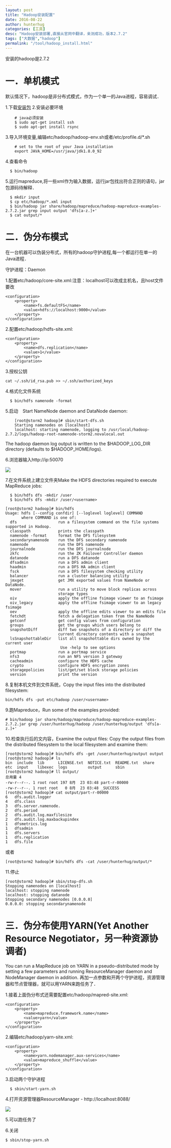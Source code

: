 ```yaml
---
layout: post
title: "Hadoop安装配置"
date: 2016-08-22
author: hunterhug
categories: [工具]
desc: "Hadoop安装部署,直接从官网中翻译，亲测成功，版本2.7.2"
tags: ["大数据","hadoop"]
permalink: "/tool/hadoop_install.html"
---
```


安装的hadoop是2.7.2

# 一．单机模式
默认情况下，hadoop是非分布式模式，作为一个单一的Java进程，容易调试．

1.下载[安装包](http://www.apache.org/dyn/closer.cgi/hadoop/common/)
2.安装必要环境

```
    # java必须安装
    $ sudo apt-get install ssh
    $ sudo apt-get install rsync
```

3.导入环境变量,编辑etc/hadoop/hadoop-env.sh或者/etc/profile.d/*.sh

```
    # set to the root of your Java installation
    export JAVA_HOME=/usr/java/jdk1.8.0_92
```

4.查看命令

```
  $ bin/hadoop
```

5.运行mapreduce,将一些xml作为输入数据，运行jar包找出符合正则的语句，jar包源码待解释．

```
  $ mkdir input
  $ cp etc/hadoop/*.xml input
  $ bin/hadoop jar share/hadoop/mapreduce/hadoop-mapreduce-examples-2.7.2.jar grep input output 'dfs[a-z.]+'
  $ cat output/*
```

# 二．伪分布模式
在一台机器可以伪装分布式，所有的hadoop守护进程,每一个都运行在单一的Java进程．

守护进程：Daemon

1.配置etc/hadoop/core-site.xml:注意：localhost可以改成主机名，且host文件要改

```
<configuration>
    <property>
        <name>fs.defaultFS</name>
        <value>hdfs://localhost:9000</value>
    </property>
</configuration>
```

2.配置etc/hadoop/hdfs-site.xml:

```
<configuration>
    <property>
        <name>dfs.replication</name>
        <value>1</value>
    </property>
</configuration>
```

3.授权公钥

```
cat ~/.ssh/id_rsa.pub >> ~/.ssh/authorized_keys 

```

4.格式化文件系统

```
  $ bin/hdfs namenode -format
```

5.启动　Start NameNode daemon and DataNode daemon:

```
    [root@storm2 hadoop]# sbin/start-dfs.sh 
    Starting namenodes on [localhost]
    localhost: starting namenode, logging to /usr/local/hadoop-2.7.2/logs/hadoop-root-namenode-storm2.novalocal.out
```

The hadoop daemon log output is written to the $HADOOP_LOG_DIR directory (defaults to $HADOOP_HOME/logs).

6.浏览器输入http://ip:50070

<img src="/img/hadoop.jpg"/>

7.在文件系统上建立文件夹Make the HDFS directories required to execute MapReduce jobs:

```
  $ bin/hdfs dfs -mkdir /user
  $ bin/hdfs dfs -mkdir /user/<username>
```

```
[root@storm2 hadoop]# bin/hdfs 
Usage: hdfs [--config confdir] [--loglevel loglevel] COMMAND
       where COMMAND is one of:
  dfs                  run a filesystem command on the file systems supported in Hadoop.
  classpath            prints the classpath
  namenode -format     format the DFS filesystem
  secondarynamenode    run the DFS secondary namenode
  namenode             run the DFS namenode
  journalnode          run the DFS journalnode
  zkfc                 run the ZK Failover Controller daemon
  datanode             run a DFS datanode
  dfsadmin             run a DFS admin client
  haadmin              run a DFS HA admin client
  fsck                 run a DFS filesystem checking utility
  balancer             run a cluster balancing utility
  jmxget               get JMX exported values from NameNode or DataNode.
  mover                run a utility to move block replicas across
                       storage types
  oiv                  apply the offline fsimage viewer to an fsimage
  oiv_legacy           apply the offline fsimage viewer to an legacy fsimage
  oev                  apply the offline edits viewer to an edits file
  fetchdt              fetch a delegation token from the NameNode
  getconf              get config values from configuration
  groups               get the groups which users belong to
  snapshotDiff         diff two snapshots of a directory or diff the
                       current directory contents with a snapshot
  lsSnapshottableDir   list all snapshottable dirs owned by the current user
						Use -help to see options
  portmap              run a portmap service
  nfs3                 run an NFS version 3 gateway
  cacheadmin           configure the HDFS cache
  crypto               configure HDFS encryption zones
  storagepolicies      list/get/set block storage policies
  version              print the version
```

8.复制本机文件到文件系统，Copy the input files into the distributed filesystem:

```
bin/hdfs dfs -put etc/hadoop /user/<username>
```

9.跑Mapreduce，Run some of the examples provided:

```
# bin/hadoop jar share/hadoop/mapreduce/hadoop-mapreduce-examples-2.7.2.jar grep /user/hunterhug/hadoop /user/hunterhug/output 'dfs[a-z.]+'

```

10.检查执行后的文内容，Examine the output files: Copy the output files from the distributed filesystem to the local filesystem and examine them:

```
[root@storm2 hadoop]# bin/hdfs dfs -get /user/hunterhug/output output
[root@storm2 hadoop]# ls
bin  include  lib      LICENSE.txt  NOTICE.txt  README.txt  share
etc  input    libexec  logs         output      sbin
[root@storm2 hadoop]# ll output/
总用量 4
-rw-r--r--. 1 root root 197 8月  23 03:48 part-r-00000
-rw-r--r--. 1 root root   0 8月  23 03:48 _SUCCESS
[root@storm2 hadoop]# cat output/part-r-00000 
6	dfs.audit.logger
4	dfs.class
3	dfs.server.namenode.
2	dfs.period
2	dfs.audit.log.maxfilesize
2	dfs.audit.log.maxbackupindex
1	dfsmetrics.log
1	dfsadmin
1	dfs.servers
1	dfs.replication
1	dfs.file
```

或者

```
[root@storm2 hadoop]# bin/hdfs dfs -cat /user/hunterhug/output/*
```

11.停止

```
[root@storm2 hadoop]# sbin/stop-dfs.sh 
Stopping namenodes on [localhost]
localhost: stopping namenode
localhost: stopping datanode
Stopping secondary namenodes [0.0.0.0]
0.0.0.0: stopping secondarynamenode

```

# 三．伪分布使用YARN(Yet Another Resource Negotiator，另一种资源协调者)
You can run a MapReduce job on YARN in a pseudo-distributed mode by setting a few parameters and running ResourceManager daemon and NodeManager daemon in addition.
再加一点参数和开两个守护进程，资源管理器和节点管理器，就可以用YARN来跑任务了．

1.接着上面伪分布式还需要配置etc/hadoop/mapred-site.xml:

```
<configuration>
    <property>
        <name>mapreduce.framework.name</name>
        <value>yarn</value>
    </property>
</configuration>
```

2.编辑etc/hadoop/yarn-site.xml:

```
<configuration>
    <property>
        <name>yarn.nodemanager.aux-services</name>
        <value>mapreduce_shuffle</value>
    </property>
</configuration>
```

3.启动两个守护进程

```
  $ sbin/start-yarn.sh
```

4.打开资源管理器ResourceManager - http://localhost:8088/

<img src="/img/hadoop1.jpg"/>

5.可以跑任务了

6.关闭

```
$ sbin/stop-yarn.sh
```
